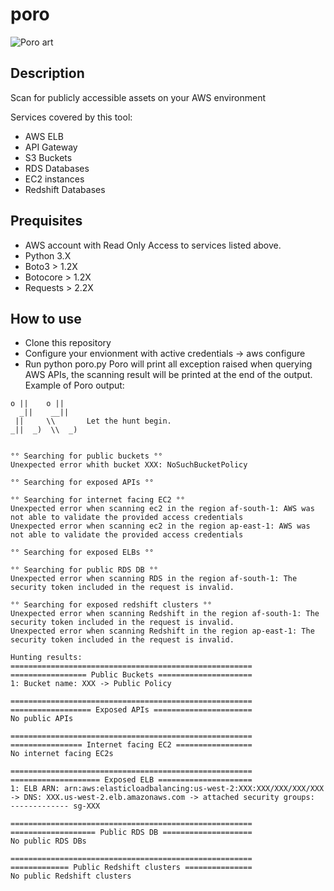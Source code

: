 # poro
![Poro art](https://i.ibb.co/4K4vq3G/poro-small.png)

## Description
Scan for publicly accessible assets on your AWS environment

Services covered by this tool:
- AWS ELB
- API Gateway
- S3 Buckets
- RDS Databases
- EC2 instances
- Redshift Databases

## Prequisites
- AWS account with Read Only Access to services listed above.
- Python 3.X
- Boto3 > 1.2X
- Botocore > 1.2X
- Requests > 2.2X

## How to use
- Clone this repository
- Configure your envionment with active credentials -> aws configure
- Run python poro.py
Poro will print all exception raised when querying AWS APIs, the scanning result will be printed at the end of the output.
Example of Poro output:
```
o ||    o ||
  _||    __||     
 ||     \\       Let the hunt begin.
_||  _)  \\  _) 


°° Searching for public buckets °°
Unexpected error whith bucket XXX: NoSuchBucketPolicy

°° Searching for exposed APIs °°

°° Searching for internet facing EC2 °°
Unexpected error when scanning ec2 in the region af-south-1: AWS was not able to validate the provided access credentials
Unexpected error when scanning ec2 in the region ap-east-1: AWS was not able to validate the provided access credentials

°° Searching for exposed ELBs °°

°° Searching for public RDS DB °°
Unexpected error when scanning RDS in the region af-south-1: The security token included in the request is invalid.

°° Searching for exposed redshift clusters °°
Unexpected error when scanning Redshift in the region af-south-1: The security token included in the request is invalid.
Unexpected error when scanning Redshift in the region ap-east-1: The security token included in the request is invalid.

Hunting results:
======================================================
================= Public Buckets =====================
1: Bucket name: XXX -> Public Policy

======================================================
================== Exposed APIs ======================
No public APIs

======================================================
================ Internet facing EC2 =================
No internet facing EC2s

======================================================
==================== Exposed ELB =====================
1: ELB ARN: arn:aws:elasticloadbalancing:us-west-2:XXX:XXX/XXX/XXX/XXX -> DNS: XXX.us-west-2.elb.amazonaws.com -> attached security groups:
------------- sg-XXX

======================================================
=================== Public RDS DB ====================
No public RDS DBs

======================================================
============= Public Redshift clusters ===============
No public Redshift clusters
```
